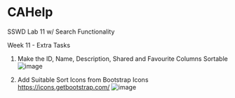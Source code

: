 # CAHelp
SSWD Lab 11 w/ Search Functionality

Week 11 - Extra Tasks

1. Make the ID, Name, Description, Shared and Favourite Columns Sortable
![image](https://github.com/UselessPlank/CAHelp/assets/114073566/8b8722b7-8996-4f0d-91cf-af3420cfbdf9)

2. Add Suitable Sort Icons from Bootstrap Icons
https://icons.getbootstrap.com/
![image](https://github.com/UselessPlank/CAHelp/assets/114073566/b0f7c4ec-aa79-47d7-9306-3b01c23629a2)


